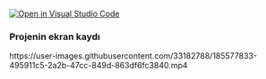 [![Open in Visual Studio Code](https://classroom.github.com/assets/open-in-vscode-c66648af7eb3fe8bc4f294546bfd86ef473780cde1dea487d3c4ff354943c9ae.svg)](https://classroom.github.com/online_ide?assignment_repo_id=8233713&assignment_repo_type=AssignmentRepo)


<h3>
Projenin ekran kaydı
</h3>
https://user-images.githubusercontent.com/33182788/185577833-495911c5-2a2b-47cc-849d-863df6fc3840.mp4

